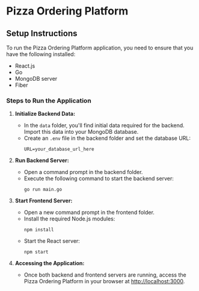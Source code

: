 # Pizza Ordering Platform

## Setup Instructions
To run the Pizza Ordering Platform application, you need to ensure that you have the following installed:
- React.js
- Go
- MongoDB server
- Fiber

### Steps to Run the Application

1. **Initialize Backend Data:**
    - In the `data` folder, you'll find initial data required for the backend. Import this data into your MongoDB database.
    - Create an `.env` file in the backend folder and set the database URL:
      ```
      URL=your_database_url_here
      ```

2. **Run Backend Server:**
    - Open a command prompt in the backend folder.
    - Execute the following command to start the backend server:
      ```
      go run main.go
      ```

3. **Start Frontend Server:**
    - Open a new command prompt in the frontend folder.
    - Install the required Node.js modules:
      ```
      npm install
      ```
    - Start the React server:
      ```
      npm start
      ```

4. **Accessing the Application:**
    - Once both backend and frontend servers are running, access the Pizza Ordering Platform in your browser at [http://localhost:3000](http://localhost:3000).
